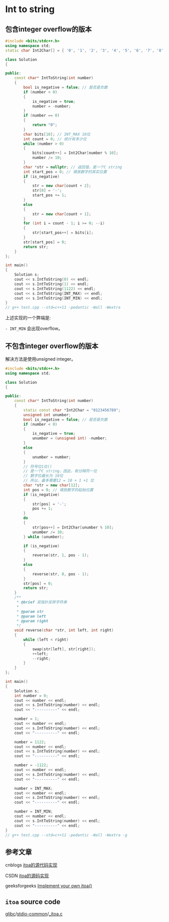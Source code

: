 # Int to string

## 包含integer overflow的版本

```c++
#include <bits/stdc++.h>
using namespace std;
static char Int2Char[] = { '0', '1', '2', '3', '4', '5', '6', '7', '8', '9' };

class Solution
{

public:
	const char* IntToString(int number)
	{
		bool is_negative = false; // 是否是负数
		if (number < 0)
		{
			is_negative = true;
			number = -number;
		}
		if (number == 0)
		{
			return "0";
		}
		char bits[10]; // INT_MAX 10位
		int count = 0; // 统计有多少位
		while (number > 0)
		{
			bits[count++] = Int2Char[number % 10];
			number /= 10;
		}
		char *str = nullptr; // 返回值，是一个C string
		int start_pos = 0; // 填放数字的其实位置
		if (is_negative)
		{
			str = new char[count + 2];
			str[0] = '-';
			start_pos += 1;
		}
		else
		{
			str = new char[count + 1];
		}
		for (int i = count - 1; i >= 0; --i)
		{
			str[start_pos++] = bits[i];
		}
		str[start_pos] = 0;
		return str;
	}
};

int main()
{
	Solution s;
	cout << s.IntToString(0) << endl;
	cout << s.IntToString(1) << endl;
	cout << s.IntToString(1122) << endl;
	cout << s.IntToString(INT_MAX) << endl;
	cout << s.IntToString(INT_MIN) << endl;
}
// g++ test.cpp --std=c++11 -pedantic -Wall -Wextra


```

上述实现的一个弊端是: 

`- INT_MIN` 会出现overflow。



## 不包含integer overflow的版本

解决方法是使用unsigned integer。

```C++
#include <bits/stdc++.h>
using namespace std;

class Solution
{

public:
	const char* IntToString(int number)
	{
		static const char *Int2Char = "0123456789";
		unsigned int unumber;
		bool is_negative = false; // 是否是负数
		if (number < 0)
		{
			is_negative = true;
			unumber = (unsigned int) -number;
		}
		else
		{
			unumber = number;
		}
		// 符号位1位()
		// 是一个C string，因此，有分隔符一位
		// 数字位最长为 10位
		// 所以，最多需要12 = 10 + 1 +1 位
		char *str = new char[12];
		int pos = 0; // 填放数字的起始位置
		if (is_negative)
		{
			str[pos] = '-';
			pos += 1;
		}
		do
		{
			str[pos++] = Int2Char[unumber % 10];
			unumber /= 10;
		} while (unumber);

		if (is_negative)
		{
			reverse(str, 1, pos - 1);
		}
		else
		{
			reverse(str, 0, pos - 1);
		}
		str[pos] = 0;
		return str;
	}
	/**
	 * @brief 双指针反转字符串
	 *
	 * @param str
	 * @param left
	 * @param right
	 */
	void reverse(char *str, int left, int right)
	{
		while (left < right)
		{
			swap(str[left], str[right]);
			++left;
			--right;
		}
	}
};

int main()
{
	Solution s;
	int number = 0;
	cout << number << endl;
	cout << s.IntToString(number) << endl;
	cout << "----------" << endl;

	number = 1;
	cout << number << endl;
	cout << s.IntToString(number) << endl;
	cout << "----------" << endl;

	number = 1122;
	cout << number << endl;
	cout << s.IntToString(number) << endl;
	cout << "----------" << endl;

	number = -1122;
	cout << number << endl;
	cout << s.IntToString(number) << endl;
	cout << "----------" << endl;

	number = INT_MAX;
	cout << number << endl;
	cout << s.IntToString(number) << endl;
	cout << "----------" << endl;

	number = INT_MIN;
	cout << number << endl;
	cout << s.IntToString(number) << endl;
	cout << "----------" << endl;
}
// g++ test.cpp --std=c++11 -pedantic -Wall -Wextra -g


```



## 参考文章

cnblogs [itoa的源代码实现](https://www.cnblogs.com/zfyouxi/p/4011020.html)

CSDN [itoa的源码实现](https://blog.csdn.net/yang15225094594/article/details/8129991)

geeksforgeeks [Implement your own itoa()](https://www.geeksforgeeks.org/implement-itoa/)



## `itoa` source code

[glibc](https://code.woboq.org/userspace/glibc/)/[stdio-common](https://code.woboq.org/userspace/glibc/stdio-common/)/[_itoa.c](https://code.woboq.org/userspace/glibc/stdio-common/_itoa.c.html)
